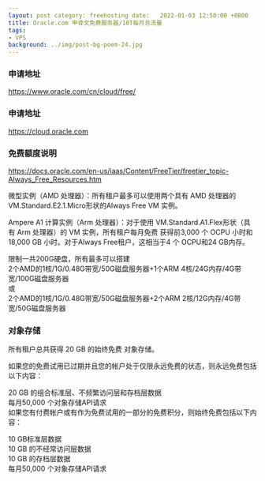 ```yaml
---
layout: post category: freehosting date:   2022-01-03 12:50:00 +0800
title: Oracle.com 甲骨文免费服务器/10T每月总流量
tags:
- VPS
background: ../img/post-bg-poem-24.jpg
---
```


### 申请地址
https://www.oracle.com/cn/cloud/free/

### 申请地址
https://cloud.oracle.com

### 免费额度说明
https://docs.oracle.com/en-us/iaas/Content/FreeTier/freetier_topic-Always_Free_Resources.htm

微型实例（AMD 处理器）：所有租户最多可以使用两个具有 AMD 处理器的VM.Standard.E2.1.Micro形状的Always Free VM 实例。

Ampere A1 计算实例（Arm 处理器）：对于使用 VM.Standard.A1.Flex形状（具有 Arm 处理器）的 VM 实例，所有租户每月免费 获得前3,000 个 OCPU 小时和18,000 GB 小时。对于Always Free租户，这相当于4 个 OCPU和24 GB内存。

限制一共200G硬盘，所有最多可以搭建<br>
2个AMD的1核/1G/0.48G带宽/50G磁盘服务器+1个ARM 4核/24G内存/4G带宽/100G磁盘服务器<br>
或<br>
2个AMD的1核/1G/0.48G带宽/50G磁盘服务器+2个ARM 2核/12G内存/4G带宽/50G磁盘服务器<br>

### 对象存储

所有租户总共获得 20 GB 的始终免费 对象存储。

如果您的免费试用已过期并且您的帐户处于仅限永远免费的状态，则永远免费包括以下内容：

20 GB 的组合标准层、不频繁访问层和存档层数据<br>
每月50,000 个对象存储API请求<br>
如果您有付费帐户或有作为免费试用的一部分的免费积分，则始终免费包括以下内容：<br>

10 GB标准层数据<br>
10 GB 的不经常访问层数据<br>
10 GB 的存档层数据<br>
每月50,000 个对象存储API请求<br>